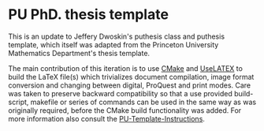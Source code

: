 PU PhD. thesis template
=======================

This is an update to Jeffery Dwoskin's puthesis class and puthesis
template, which itself was adapted from the Princeton University
Mathematics Department's thesis template.

The main contribution of this iteration is to use
[CMake](http://cmake.org) and
[UseLATEX](https://github.com/kmorel/UseLATEX) to build the LaTeX
file(s) which trivializes document compilation, image format
conversion and changing between digital, ProQuest and print
modes. Care was taken to preserve backward compatibility so that a use
provided build-script, makefile or series of commands can be used in
the same way as was originally required, before the CMake build
functionality was added. For more information also consult the
[PU-Template-Instructions](./PU-Template-Instructions.pdf).
